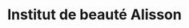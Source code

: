 ---
title: "Institut de beauté Alisson"
url: /boulogne-sur-mer/institut-de-beaute-alisson/
shop: beauté
---